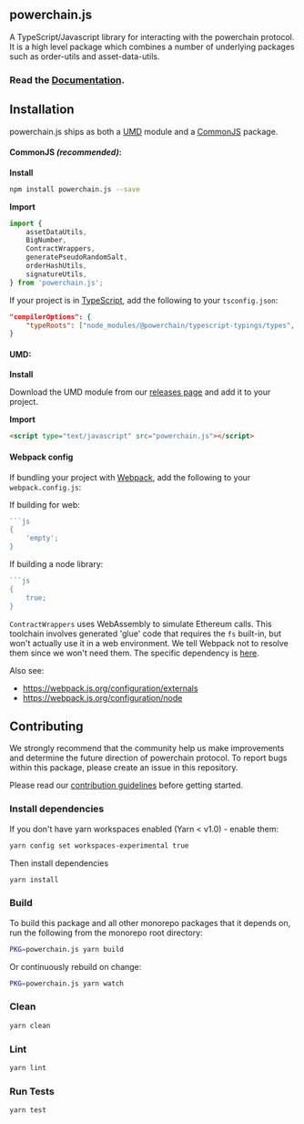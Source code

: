 ## powerchain.js

A TypeScript/Javascript library for interacting with the powerchain protocol. It is a high level package which combines a number of underlying packages such as order-utils and asset-data-utils.

### Read the [Documentation](https://powerchain.org/docs/tools/powerchain.js).

## Installation

powerchain.js ships as both a [UMD](https://github.com/umdjs/umd) module and a [CommonJS](https://en.wikipedia.org/wiki/CommonJS) package.

#### CommonJS _(recommended)_:

**Install**

```bash
npm install powerchain.js --save
```

**Import**

```javascript
import {
    assetDataUtils,
    BigNumber,
    ContractWrappers,
    generatePseudoRandomSalt,
    orderHashUtils,
    signatureUtils,
} from 'powerchain.js';
```

If your project is in [TypeScript](https://www.typescriptlang.org/), add the following to your `tsconfig.json`:

```json
"compilerOptions": {
    "typeRoots": ["node_modules/@powerchain/typescript-typings/types", "node_modules/@types"],
}
```

#### UMD:

**Install**

Download the UMD module from our [releases page](https://github.com/nordicenergy/powerchain-protocol-dev-kit/releases) and add it to your project.

**Import**

```html
<script type="text/javascript" src="powerchain.js"></script>
```

#### Webpack config

If bundling your project with [Webpack](https://webpack.js.org/), add the following to your `webpack.config.js`:

If building for web:

```js
```js
{
    'empty';
}
```

If building a node library:

```js
```js
{
    true;
}
```

`ContractWrappers` uses WebAssembly to simulate Ethereum calls. This toolchain involves generated 'glue' code that requires the `fs` built-in, but won't actually use it in a web environment. We tell Webpack not to resolve them since we won't need them. The specific dependency is [here](https://github.com/ethereumjs/rustbn.js/blob/master/lib/index.asm.js).

Also see:

-   https://webpack.js.org/configuration/externals
-   https://webpack.js.org/configuration/node

## Contributing

We strongly recommend that the community help us make improvements and determine the future direction of powerchain protocol. To report bugs within this package, please create an issue in this repository.

Please read our [contribution guidelines](../../CONTRIBUTING.md) before getting started.

### Install dependencies

If you don't have yarn workspaces enabled (Yarn < v1.0) - enable them:

```bash
yarn config set workspaces-experimental true
```

Then install dependencies

```bash
yarn install
```

### Build

To build this package and all other monorepo packages that it depends on, run the following from the monorepo root directory:

```bash
PKG=powerchain.js yarn build
```

Or continuously rebuild on change:

```bash
PKG=powerchain.js yarn watch
```

### Clean

```bash
yarn clean
```

### Lint

```bash
yarn lint
```

### Run Tests

```bash
yarn test
```
